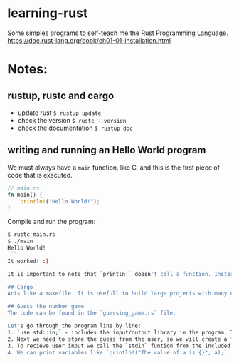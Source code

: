 # learning-rust
Some simples programs to self-teach me the Rust Programming Language.
https://doc.rust-lang.org/book/ch01-01-installation.html


# Notes:

## rustup, rustc and cargo
* update rust `$ rustup update`
* check the version `$ rustc --version`
* check the documentation `$ rustup doc`

## writing and running an Hello World program
We must always have a `main` function, like C, and this is the first piece of code that is executed. 
```rust
// main.rs
fn main() {
    println!("Hello World!");
}
```
Compile and run the program: 
````bash
$ rustc main.rs
$ ./main
Hello World!
```
It worked! :)

It is important to note that `println!` doesn't call a function. Instead it calls a macro since we are using the `!` notation. To call the function one would write `println`. However, in this case, there is no function called `println`.

## Cargo
Acts like a makefile. It is usefull to build large projects with many crates (that is what header files are called in rust). Going to skip for now! For simple programs, `rustc` is easier.

## Guess the number game
The code can be found in the `guessing_game.rs` file.

Let's go through the program line by line:
1. `use std::io;` - includes the input/output library in the program. This comes with the standard library. By default rust includes automatically some files (see more [here](https://doc.rust-lang.org/std/prelude/index.html))
2. Next we need to store the guess from the user, so we will create a *variable* with the code `let mut guess = String::new();`. To create a new variable, we have to use the keyword `let`, eg. `let a = 5;`. In rust, by default, the variables are immutable (or `const` type in C++). If we desire to modify the value of some variable after initialization, we must add the key word `mut`. Here we declare a new variable called `guess` and assign it a value `String::new()`. `String` is a string type provided by the standard library. So, the line has created a mutable value that is bounded to an empty String.
3. To recieve user input we call the `stdin` funtion from the included library `std::io` and call the `read_line` method, this is `io::stdin().read_line()`. The `read_line` method, takes a String as an argument and appends to it what the user as written in the standard input or command line. The argument goes as follows, `&mut guess`. Here with `&` we are passing a reference for the mutable variable `guess`. When a variable is of mutable type, we need to specify `&mut guess` instead of `&guess`. The next method we call is the `expect` method. The `read_line` method returns a `io::Result` which is an *enum* type variable (these variables are often used with `match`). The `io::Result` variants are `Ok` and `Err`. If the instance of `Result` is `Err`, `expect` will chrash the program and deliver the message passed as an argument. If we don't write the `expect` method after the `read_line` method, the compiler will give us a warning.
4. We can print variables like `println!("The value of a is {}", a);`. Using the syntax `"{}"`.








